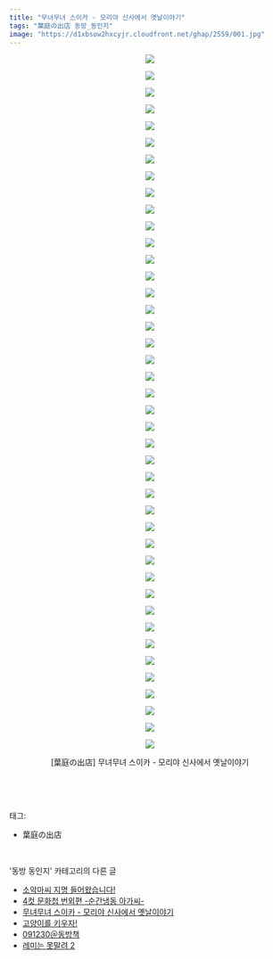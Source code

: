```yaml
---
title: "무녀무녀 스이카 - 모리야 신사에서 옛날이야기"
tags: "葉庭の出店 동방_동인지"
image: "https://d1xbsow2hxcyjr.cloudfront.net/ghap/2559/001.jpg"
---
```

<div class="article">
<p style="text-align: center; clear: none; float: none;"><img src="{{ site.imgserver10 }}/ghap/2559/001.jpg"/></p>
<p style="text-align: center; clear: none; float: none;"><img src="{{ site.imgserver10 }}/ghap/2559/002.jpg"/></p>
<p style="text-align: center; clear: none; float: none;"><img src="{{ site.imgserver10 }}/ghap/2559/003.jpg"/></p>
<p style="text-align: center; clear: none; float: none;"><img src="{{ site.imgserver10 }}/ghap/2559/004.jpg"/></p>
<p style="text-align: center; clear: none; float: none;"><img src="{{ site.imgserver10 }}/ghap/2559/005.jpg"/></p>
<p style="text-align: center; clear: none; float: none;"><img src="{{ site.imgserver10 }}/ghap/2559/006.jpg"/></p>
<p style="text-align: center; clear: none; float: none;"><img src="{{ site.imgserver10 }}/ghap/2559/007.jpg"/></p>
<p style="text-align: center; clear: none; float: none;"><img src="{{ site.imgserver10 }}/ghap/2559/008.jpg"/></p>
<p style="text-align: center; clear: none; float: none;"><img src="{{ site.imgserver10 }}/ghap/2559/009.jpg"/></p>
<p style="text-align: center; clear: none; float: none;"><img src="{{ site.imgserver10 }}/ghap/2559/010.jpg"/></p>
<p style="text-align: center; clear: none; float: none;"><img src="{{ site.imgserver10 }}/ghap/2559/011.jpg"/></p>
<p style="text-align: center; clear: none; float: none;"><img src="{{ site.imgserver10 }}/ghap/2559/012.jpg"/></p>
<p style="text-align: center; clear: none; float: none;"><img src="{{ site.imgserver10 }}/ghap/2559/013.jpg"/></p>
<p style="text-align: center; clear: none; float: none;"><img src="{{ site.imgserver10 }}/ghap/2559/014.jpg"/></p>
<p style="text-align: center; clear: none; float: none;"><img src="{{ site.imgserver10 }}/ghap/2559/015.jpg"/></p>
<p style="text-align: center; clear: none; float: none;"><img src="{{ site.imgserver10 }}/ghap/2559/016.jpg"/></p>
<p style="text-align: center; clear: none; float: none;"><img src="{{ site.imgserver10 }}/ghap/2559/017.jpg"/></p>
<p style="text-align: center; clear: none; float: none;"><img src="{{ site.imgserver10 }}/ghap/2559/018.jpg"/></p>
<p style="text-align: center; clear: none; float: none;"><img src="{{ site.imgserver10 }}/ghap/2559/019.jpg"/></p>
<p style="text-align: center; clear: none; float: none;"><img src="{{ site.imgserver10 }}/ghap/2559/020.jpg"/></p>
<p style="text-align: center; clear: none; float: none;"><img src="{{ site.imgserver10 }}/ghap/2559/021.jpg"/></p>
<p style="text-align: center; clear: none; float: none;"><img src="{{ site.imgserver10 }}/ghap/2559/022.jpg"/></p>
<p style="text-align: center; clear: none; float: none;"><img src="{{ site.imgserver10 }}/ghap/2559/023.jpg"/></p>
<p style="text-align: center; clear: none; float: none;"><img src="{{ site.imgserver10 }}/ghap/2559/024.jpg"/></p>
<p style="text-align: center; clear: none; float: none;"><img src="{{ site.imgserver10 }}/ghap/2559/025.jpg"/></p>
<p style="text-align: center; clear: none; float: none;"><img src="{{ site.imgserver10 }}/ghap/2559/026.jpg"/></p>
<p style="text-align: center; clear: none; float: none;"><img src="{{ site.imgserver10 }}/ghap/2559/027.jpg"/></p>
<p style="text-align: center; clear: none; float: none;"><img src="{{ site.imgserver10 }}/ghap/2559/028.jpg"/></p>
<p style="text-align: center; clear: none; float: none;"><img src="{{ site.imgserver10 }}/ghap/2559/029.jpg"/></p>
<p style="text-align: center; clear: none; float: none;"><img src="{{ site.imgserver10 }}/ghap/2559/030.jpg"/></p>
<p style="text-align: center; clear: none; float: none;"><img src="{{ site.imgserver10 }}/ghap/2559/031.jpg"/></p>
<p style="text-align: center; clear: none; float: none;"><img src="{{ site.imgserver10 }}/ghap/2559/032.jpg"/></p>
<p style="text-align: center; clear: none; float: none;"><img src="{{ site.imgserver10 }}/ghap/2559/033.jpg"/></p>
<p style="text-align: center; clear: none; float: none;"><img src="{{ site.imgserver10 }}/ghap/2559/034.jpg"/></p>
<p style="text-align: center; clear: none; float: none;"><img src="{{ site.imgserver10 }}/ghap/2559/035.jpg"/></p>
<p style="text-align: center; clear: none; float: none;"><img src="{{ site.imgserver10 }}/ghap/2559/036.jpg"/></p>
<p style="text-align: center; clear: none; float: none;"><img src="{{ site.imgserver10 }}/ghap/2559/037.jpg"/></p>
<p style="text-align: center; clear: none; float: none;"><img src="{{ site.imgserver10 }}/ghap/2559/038.jpg"/></p>
<p style="text-align: center; clear: none; float: none;"><img src="{{ site.imgserver10 }}/ghap/2559/039.jpg"/></p>
<p style="text-align: center; clear: none; float: none;"><img src="{{ site.imgserver10 }}/ghap/2559/040.jpg"/></p>
<p style="text-align: center; clear: none; float: none;"><img src="{{ site.imgserver10 }}/ghap/2559/041.jpg"/></p>
<p style="text-align: center; clear: none; float: none;"><img src="{{ site.imgserver10 }}/ghap/2559/042.jpg"/></p>
<p style="text-align: center; clear: none; float: none;">[葉庭の出店] 무녀무녀 스이카 - 모리야 신사에서 옛날이야기</p>
<p><br/></p>
</div><br/>
<div class="tagTrail">
<p>태그: </p>
<ul>
<li>葉庭の出店</li>
</ul>
</div><br/>
<div class="another">
<p>'동방 동인지' 카테고리의 다른 글</p>
<ul>
<li><a href="/ghap_2563">소악마씨 지명 들어왔습니다!</a></li>
<li><a href="/ghap_2562">4컷 문화첩 번외편 -순간냉동 아가씨-</a></li>
<li><a href="/ghap_2559">무녀무녀 스이카 - 모리야 신사에서 옛날이야기</a></li>
<li><a href="/ghap_2558">고양이를 키우자!</a></li>
<li><a href="/ghap_2557">091230＠동방책</a></li>
<li><a href="/ghap_2556">레미는 못말려 2</a></li>
</ul>
</div><br/>
<div class="cb_module cb_fluid">
<div class="cb_wrt cb_profile">
</div><!-- commentList close -->
</div><br/>
